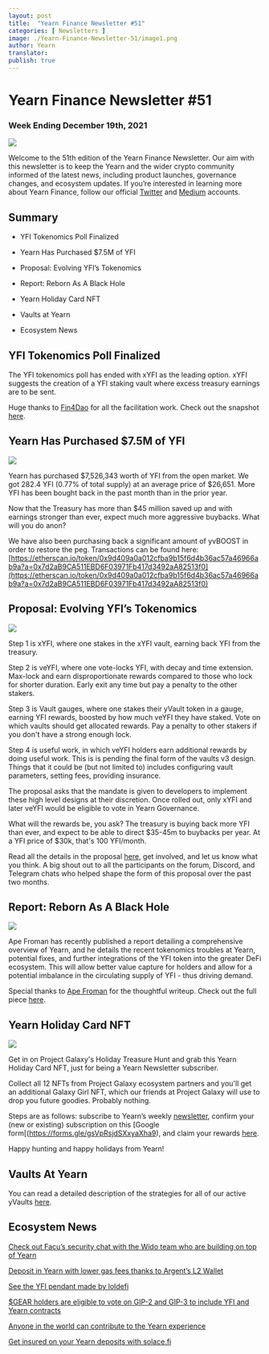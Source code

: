```yaml
---
layout: post
title:  "Yearn Finance Newsletter #51"
categories: [ Newsletters ]
image: ./Yearn-Finance-Newsletter-51/image1.png
author: Yearn
translator:
publish: true
---
```


# Yearn Finance Newsletter #51

### Week Ending December 19th, 2021

![](image1.png)

Welcome to the 51th edition of the Yearn Finance Newsletter. Our aim with this newsletter is to keep the Yearn and the wider crypto community informed of the latest news, including product launches, governance changes, and ecosystem updates. If you’re interested in learning more about Yearn Finance, follow our official [Twitter](https://twitter.com/iearnfinance) and [Medium](https://medium.com/iearn) accounts.

## Summary

-   YFI Tokenomics Poll Finalized
    
-   Yearn Has Purchased $7.5M of YFI
    
-   Proposal: Evolving YFI’s Tokenomics
    
-   Report: Reborn As A Black Hole
    
-   Yearn Holiday Card NFT
    
-   Vaults at Yearn
    
-   Ecosystem News




    

## YFI Tokenomics Poll Finalized

The YFI tokenomics poll has ended with xYFI as the leading option. xYFI suggests the creation of a YFI staking vault where excess treasury earnings are to be sent.

Huge thanks to [Fin4Dao](https://twitter.com/Fin4Dao) for all the facilitation work. Check out the snapshot [here](https://snapshot.org/#/ybaby.eth/proposal/0x783cb3d57dd59b2827f6a42967375f06504cc947ebaa3c0e495c7b29ffd47aea).



## Yearn Has Purchased $7.5M of YFI


![](image2.png)

Yearn has purchased $7,526,343 worth of YFI from the open market. We got 282.4 YFI (0.77% of total supply) at an average price of $26,651. More YFI has been bought back in the past month than in the prior year.

Now that the Treasury has more than $45 million saved up and with earnings stronger than ever, expect much more aggressive buybacks. What will you do anon?

We have also been purchasing back a significant amount of yvBOOST in order to restore the peg. Transactions can be found here: [https://etherscan.io/token/0x9d409a0a012cfba9b15f6d4b36ac57a46966ab9a?a=0x7d2aB9CA511EBD6F03971Fb417d3492aA82513f0](https://etherscan.io/token/0x9d409a0a012cfba9b15f6d4b36ac57a46966ab9a?a=0x7d2aB9CA511EBD6F03971Fb417d3492aA82513f0)

## Proposal: Evolving YFI’s Tokenomics

![](image3.png)

Step 1 is xYFI, where one stakes in the xYFI vault, earning back YFI from the treasury. 

Step 2 is veYFI, where one vote-locks YFI, with decay and time extension. Max-lock and earn disproportionate rewards compared to those who lock for shorter duration. Early exit any time but pay a penalty to the other stakers.

Step 3 is Vault gauges, where one stakes their yVault token in a gauge, earning YFI rewards, boosted by how much veYFI they have staked. Vote on which vaults should get allocated rewards. Pay a penalty to other stakers if you don't have a strong enough lock.

Step 4 is useful work, in which veYFI holders earn additional rewards by doing useful work. This is is pending the final form of the vaults v3 design. Things that it could be (but not limited to) includes configuring vault parameters, setting fees, providing insurance.

The proposal asks that the mandate is given to developers to implement these high level designs at their discretion. Once rolled out, only xYFI and later veYFI would be eligible to vote in Yearn Governance.

What will the rewards be, you ask? The treasury is buying back more YFI than ever, and expect to be able to direct $35-45m to buybacks per year. At a YFI price of $30k, that's 100 YFI/month.

Read all the details in the proposal [here](https://gov.yearn.finance/t/proposal-evolving-yfi-tokenomics/11994), get involved, and let us know what you think. A big shout out to all the participants on the forum, Discord, and Telegram chats who helped shape the form of this proposal over the past two months.

## Report: Reborn As A Black Hole

![](image4.png)

Ape Froman has recently published a report detailing a comprehensive overview of Yearn, and he details the recent tokenomics troubles at Yearn, potential fixes, and further integrations of the YFI token into the greater DeFi ecosystem. This will allow better value capture for holders and allow for a potential imbalance in the circulating supply of YFI - thus driving demand.

Special thanks to [Ape Froman](https://medium.com/@portiadog) for the thoughtful writeup. Check out the full piece [here](https://medium.com/@portiadog/yfi-reborn-as-a-black-hole-db249b90ed5a).

## Yearn Holiday Card NFT

![](image5.png)

Get in on Project Galaxy's Holiday Treasure Hunt and grab this Yearn Holiday Card NFT, just for being a Yearn Newsletter subscriber. 

Collect all 12 NFTs from Project Galaxy ecosystem partners and you'll get an additional Galaxy Girl NFT, which our friends at Project Galaxy will use to drop you future goodies. Probably nothing.

Steps are as follows: subscribe to Yearn’s weekly [newsletter](https://yearn.substack.com/), confirm your (new or existing) subscription on this [Google form[(https://forms.gle/gsVpRsjdSXxyaXha9), and claim your rewards [here](https://galaxy.eco/yearn/campaign/GCTj8UUaoD). 

Happy hunting and happy holidays from Yearn!


## Vaults At Yearn

You can read a detailed description of the strategies for all of our active yVaults [here](https://medium.com/yearn-state-of-the-vaults/the-vaults-at-yearn-9237905ffed3).

## Ecosystem News

[Check out Facu’s security chat with the Wido team who are building on top of Yearn](https://www.joinwido.com/blog/chat-with-facu-about-wido-together-and-its-security-model)

[Deposit in Yearn with lower gas fees thanks to Argent’s L2 Wallet](https://twitter.com/argentHQ/status/1471503921851944983)

[See the YFI pendant made by loldefi](https://twitter.com/loldefi/status/1470449196939493383)

[$GEAR holders are eligible to vote on GIP-2 and GIP-3 to include YFI and Yearn contracts](https://twitter.com/GearboxProtocol/status/1472299963149426696?s=20)

[Anyone in the world can contribute to the Yearn experience](https://twitter.com/bantg/status/1472038972092207107?s=20)

[Get insured on your Yearn deposits with solace.fi](https://twitter.com/SolaceFi/status/1471594979638321153?s=20)
